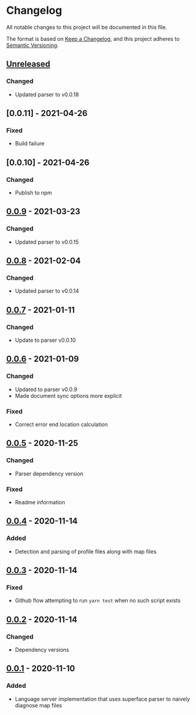 # Changelog

All notable changes to this project will be documented in this file.

The format is based on [Keep a Changelog](https://keepachangelog.com/en/1.0.0/),
and this project adheres to [Semantic Versioning](https://semver.org/spec/v2.0.0.html).

## [Unreleased]

### Changed
* Updated parser to v0.0.18

## [0.0.11] - 2021-04-26

### Fixed
* Build failure

## [0.0.10] - 2021-04-26

### Changed
* Publish to npm

## [0.0.9] - 2021-03-23

### Changed
* Updated parser to v0.0.15

## [0.0.8] - 2021-02-04

### Changed
* Updated parser to v0.0.14

## [0.0.7] - 2021-01-11

### Changed
* Update to parser v0.0.10

## [0.0.6] - 2021-01-09

### Changed
* Updated to parser v0.0.9
* Made document sync options more explicit

### Fixed
* Correct error end location calculation

## [0.0.5] - 2020-11-25

### Changed
* Parser dependency version

### Fixed
* Readme information

## [0.0.4] - 2020-11-14

### Added
* Detection and parsing of profile files along with map files

## [0.0.3] - 2020-11-14

### Fixed
* Github flow attempting to run `yarn test` when no such script exists

## [0.0.2] - 2020-11-14

### Changed
* Dependency versions

## [0.0.1] - 2020-11-10

### Added
* Language server implementation that uses superface parser to naively diagnose map files

[Unreleased]: https://github.com/superfaceai/language-server/compare/v0.0.10...HEAD
[0.0.9]: https://github.com/superfaceai/language-server/compare/v0.0.9...v0.0.10
[0.0.9]: https://github.com/superfaceai/language-server/compare/v0.0.8...v0.0.9
[0.0.8]: https://github.com/superfaceai/language-server/compare/v0.0.7...v0.0.8
[0.0.7]: https://github.com/superfaceai/language-server/compare/v0.0.6...v0.0.7
[0.0.6]: https://github.com/superfaceai/language-server/compare/v0.0.5...v0.0.6
[0.0.5]: https://github.com/superfaceai/language-server/compare/v0.0.4...v0.0.5
[0.0.4]: https://github.com/superfaceai/language-server/compare/v0.0.3...v0.0.4
[0.0.3]: https://github.com/superfaceai/language-server/compare/v0.0.2...v0.0.3
[0.0.2]: https://github.com/superfaceai/language-server/compare/v0.0.1...v0.0.2
[0.0.1]: https://github.com/superfaceai/language-server/releases/tag/v0.0.1
